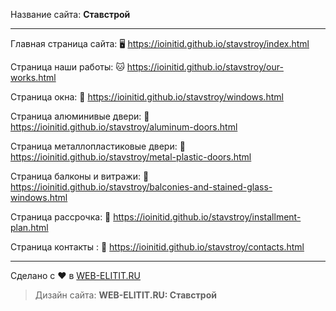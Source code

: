 Название сайта: **Ставстрой**

------------

Главная страница сайта: 🖥️ https://ioinitid.github.io/stavstroy/index.html

Страница наши работы: 🐱 https://ioinitid.github.io/stavstroy/our-works.html


Страница окна: 🌳 https://ioinitid.github.io/stavstroy/windows.html

Страница алюминивые двери: 🦊 https://ioinitid.github.io/stavstroy/aluminum-doors.html

Страница металлопластиковые двери: 📝 https://ioinitid.github.io/stavstroy/metal-plastic-doors.html

Страница балконы и витражи: 🌳 https://ioinitid.github.io/stavstroy/balconies-and-stained-glass-windows.html

Страница рассрочка: 🦊 https://ioinitid.github.io/stavstroy/installment-plan.html

Страница контакты : 🐧 https://ioinitid.github.io/stavstroy/contacts.html

------------

Сделано с ❤️ в [WEB-ELITIT.RU](https://www.web-elitit.ru "Web-elitit.ru")
> Дизайн сайта: **WEB-ELITIT.RU: Ставстрой**
